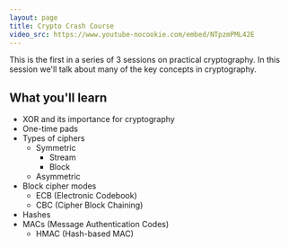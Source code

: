 ```yaml
---
layout: page
title: Crypto Crash Course
video_src: https://www.youtube-nocookie.com/embed/NTpzmPML42E
---
```


This is the first in a series of 3 sessions on practical cryptography.  In this session we'll talk about many of the key concepts in cryptography.

What you'll learn
-----------------

- XOR and its importance for cryptography
- One-time pads
- Types of ciphers
	- Symmetric
		- Stream
		- Block
	- Asymmetric
- Block cipher modes
	- ECB (Electronic Codebook)
	- CBC (Cipher Block Chaining)
- Hashes
- MACs (Message Authentication Codes)
	- HMAC (Hash-based MAC)

